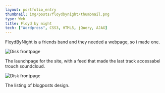 ```yaml
---
layout: portfolio_entry
thumbnail: img/posts/floydbynight/thumbnail.png
type: Web
title: Floyd by night
tech: ["Wordpress", CSS3, HTML5, jQuery, AJAX]
---
```


FloydByNight is a friends band and they needed a webpage, so i made one.

![Disk frontpage]({{site.baseurl}}/img/posts/floydbynight/show_main.png)

The launchpage for the site, with a feed that made the last track accessabel trouch soundcloud.

![Disk frontpage]({{site.baseurl}}/img/posts/floydbynight/show_blog.png)

The listing of blogposts design.

